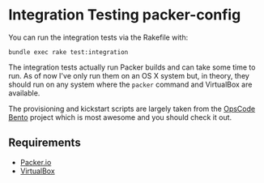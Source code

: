 # Integration Testing packer-config

You can run the integration tests via the Rakefile with:

    bundle exec rake test:integration

The integration tests actually run Packer builds and can take some time to run. As of now I've only run them on an OS X system but, in theory, they should run on any system where the `packer` command and VirtualBox are available.

The provisioning and kickstart scripts are largely taken from the [OpsCode Bento](https://github.com/opscode/bento) project which is most awesome and you should check it out.

## Requirements

* [Packer.io](http://www.packer.io/downloads.html)
* [VirtualBox](https://www.virtualbox.org/wiki/Downloads)